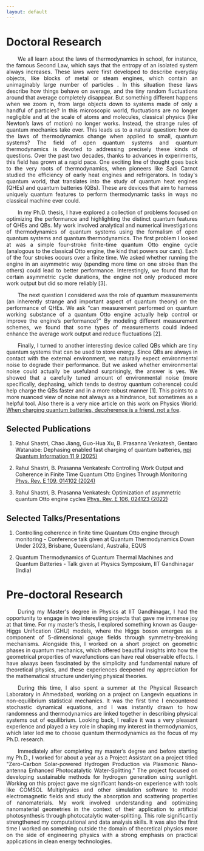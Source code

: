```yaml
---
layout: default
---
```


# Doctoral Research

<p align="justify" style="text-indent: 30px;">
We all learn about the laws of thermodynamics in school, for instance, the famous Second Law, which says that the entropy of an isolated system always increases. These laws were first developed to describe everyday objects, like blocks of metal or steam engines, which contain an unimaginably large number of particles . In this situation these laws describe how things behave on average, and the tiny random fluctuations around that average completely disappear.
But something different happens when we zoom in, from large objects down to systems made of only a handful of particles? In this microscopic world, fluctuations are no longer negligible and at the scale of atoms and molecules, classical physics (like Newton’s laws of motion) no longer works. Instead, the strange rules of quantum mechanics take over. This leads us to a natural question: how do the laws of thermodynamics change when applied to small, quantum systems? The field of open quantum systems and quantum thermodynamics is devoted to addressing precisely these kinds of questions. Over the past two decades, thanks to advances in experiments, this field has grown at a rapid pace. One exciting line of thought goes back to the very roots of thermodynamics, when pioneers like Sadi Carnot studied the efficiency of early heat engines and refrigerators. In today's quantum world, that translates into the study of quantum heat engines (QHEs) and quantum batteries (QBs). These are devices that aim to harness uniquely quantum features to perform thermodynamic tasks in ways no classical machine ever could.
</p>

<p align="justify" style="text-indent: 30px;">
In my Ph.D. thesis, I have explored a collection of problems focused on optimizing the performance and highlighting the distinct quantum features of QHEs and QBs. My work involved analytical and numerical investigations of thermodynamics of quantum systems using the formalism of open quantum systems and quantum thermodynamics. The first problem I looked at was a simple four-stroke finite-time quantum Otto engine cycle (analogous to the classical Otto engine, the kind that powers our cars). Each of the four strokes occurs over a finite time. We asked whether running the engine in an asymmetric way (spending more time on one stroke than the others) could lead to better performance. Interestingly, we found that for certain asymmetric cycle durations, the engine not only produced more work output but did so more reliably [3].
</p> 

<p align="justify" style="text-indent: 30px;">
The next question I considered was the role of quantum measurements (an inherently strange and important aspect of quantum theory) on the performance of QHEs. We ask "can measurement performed on quantum working substance of a quantum Otto engine actually help control or improve the engine’s performance?" By modeling different measurement schemes, we found that some types of measurements could indeed enhance the average work output and reduce fluctuations [2].
</p>

<p align="justify" style="text-indent: 30px;">
Finally, I turned to another interesting device called QBs which are tiny quantum systems that can be used to store energy. Since QBs are always in contact with the external environment, we naturally expect environmental noise to degrade their performance. But we asked whether environmental noise could actually be usefuland surprisingly, the answer is yes. We showed that a carefully tuned amount of environmental noise (more specifically, dephasing, which tends to destroy quantum coherence) could help charge the QBs faster and in a more robust manner [1]. This points to a more nuanced view of noise not always as a hindrance, but sometimes as a helpful tool. Also there is a very nice article on this work on Physics World: <a href="https://physicsworld.com/a/when-charging-quantum-batteries-decoherence-is-a-friend-not-a-foe/" target="_blank"> When charging quantum batteries, decoherence is a friend, not a foe</a>.
</p>

## Selected Publications

1. Rahul Shastri, Chao Jiang, Guo-Hua Xu, B. Prasanna Venkatesh, Gentaro Watanabe: Dephasing enabled fast charging of quantum batteries, [npj Quantum Information 11,9 (2025)](https://www.nature.com/articles/s41534-025-00959-5)

2. Rahul Shastri, B. Prasanna Venkatesh: Controlling Work Output and Coherence in Finite Time Quantum Otto Engines Through Monitoring [Phys. Rev. E 109, 014102 (2024)](https://journals.aps.org/pre/abstract/10.1103/PhysRevE.109.014102)

3. Rahul Shastri, B. Prasanna Venkatesh: Optimization of asymmetric quantum Otto engine cycles [Phys. Rev. E 106, 024123 (2022)](https://journals.aps.org/pre/abstract/10.1103/PhysRevE.106.024123)

## Selected Talks/Presentations

1. Controlling coherence in finite time Quantum Otto engine through monitoring - Conference talk given at Quantum Thermodynamics Down Under 2023, Brisbane, Queensland, Australia, EQUS

2. Quantum Thermodynamics of Quantum Thermal Machines and Quantum Batteries - Talk given at Physics Symposium, IIT Gandhinagar (India)

# Pre-doctoral Research

<p align="justify" style="text-indent: 30px;">
During my Master's degree in Physics at IIT Gandhinagar, I had the opportunity to engage in two interesting projects that gave me immense joy at that time. For my master’s thesis, I explored something known as Gauge-Higgs Unification (GHU) models, where the Higgs boson emerges as a component of 5-dimensional gauge fields through symmetry-breaking mechanisms. Alongside this, I worked on a short project on geometric phases in quantum mechanics, which offered beautiful insights into how the geometrical properties of wavefunctions can have real observable effects. I have always been fascinated by the simplicity and fundamental nature of theoretical physics, and these experiences deepened my appreciation for the mathematical structure underlying physical theories.
</p>

<p align="justify" style="text-indent: 30px;">
During this time, I also spent a summer at the Physical Research Laboratory in Ahmedabad, working on a project on Langevin equations in non-equilibrium statistical mechanics. It was the first time I encountered stochastic dynamical equations, and I was instantly drawn to how randomness and thermodynamics are linked together in describing physical systems out of equilibrium. Looking back, I realize it was a very pleasant experience and played a key role in shaping my interest in thermodynamics, which later led me to choose quantum thermodynamics as the focus of my Ph.D. research.
</p>

<p align="justify" style="text-indent: 30px;">
Immediately after completing my master’s degree and before starting my Ph.D., I worked for about a year as a Project Assistant on a project titled "Zero-Carbon Solar-powered Hydrogen Production via Plasmonic Nano-antenna Enhanced Photocatalytic Water-Splitting." The project focused on developing sustainable methods for hydrogen generation using sunlight. Working on this project gave me significant hands-on experience with tools like COMSOL Multiphysics and other simulation software to model electromagnetic fields and study the absorption and scattering properties of nanomaterials. My work involved understanding and optimizing nanomaterial geometries in the context of their application to artificial photosynthesis through photocatalytic water-splitting. This role significantly strengthened my computational and data analysis skills. It was also the first time I worked on something outside the domain of theoretical physics more on the side of engineering physics with a strong emphasis on practical applications in clean energy technologies.
</p>
